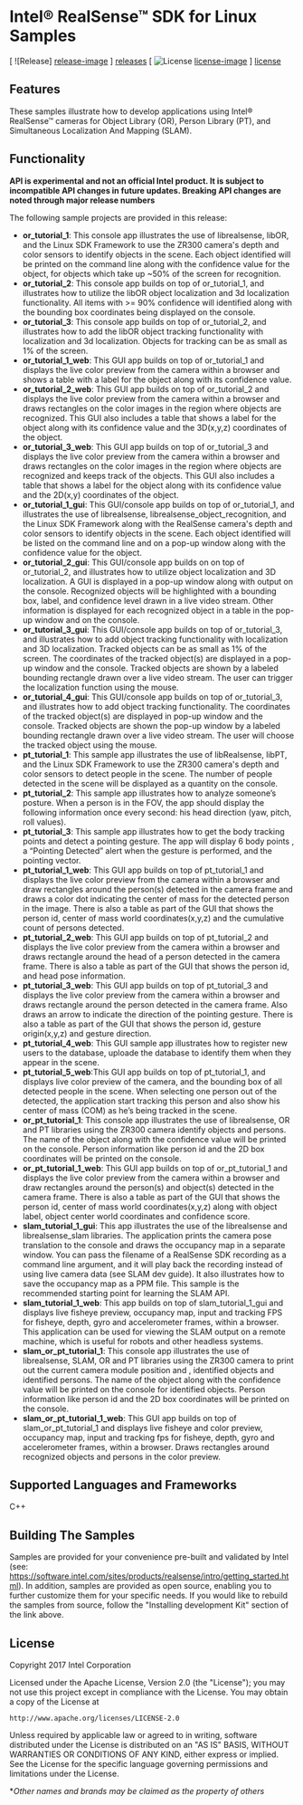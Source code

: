 # Intel® RealSense™ SDK for Linux Samples

[ ![Release] [release-image] ] [releases]
[ ![License] [license-image] ] [license]

[release-image]: http://img.shields.io/badge/release-0.6.5-blue.svg?style=flat
[releases]: https://github.com/IntelRealSense/realsense_sdk

[license-image]: http://img.shields.io/badge/license-Apache--2-blue.svg?style=flat
[license]: LICENSE

## Features
These samples illustrate how to develop applications using Intel® RealSense™ cameras for Object Library (OR), Person Library (PT), and Simultaneous Localization And Mapping (SLAM).

## Functionality
**API is experimental and not an official Intel product. It is subject to incompatible API changes in future updates. Breaking API changes are noted through major release numbers**

The following sample projects are provided in this release:
- **or_tutorial_1**: This console app illustrates the use of librealsense, libOR, and the Linux SDK Framework to use the ZR300 camera's depth and color sensors to identify objects in the scene. Each object identified will be printed on the command line along with the confidence value for the object, for objects which take up ~50% of the screen for recognition.
- **or_tutorial_2**: This console app builds on top of or_tutorial_1, and illustrates how to utilize the libOR object localization and 3d localization functionality. All items with >= 90% confidence will identified along with the bounding box coordinates being displayed on the console.
- **or_tutorial_3**: This console app builds on top of or_tutorial_2, and illustrates how to add the libOR object tracking functionality with localization and 3d localization. Objects for tracking can be as small as 1% of the screen.
- **or_tutorial_1_web**: This GUI app builds on top of or_tutorial_1 and displays the live color preview from the camera within a browser and shows a table with a label for the object along with its confidence value.
- **or_tutorial_2_web**: This GUI app builds on top of or_tutorial_2 and displays the live color preview from the camera within a browser and draws rectangles on the color images in the region where objects are recognized. This GUI also includes a table that shows a label for the object along with its confidence value and the 3D(x,y,z) coordinates of the object.
- **or_tutorial_3_web**: This GUI app builds on top of or_tutorial_3 and displays the live color preview from the camera within a browser and draws rectangles on the color images in the region where objects are recognized and keeps track of the objects. This GUI also includes a table that shows a label for the object along with its confidence value and the 2D(x,y) coordinates of the object.
- **or_tutorial_1_gui**: This GUI/console app builds on top of or_tutorial_1, and illustrates the use of librealsense, librealsense_object_recognition, and the Linux SDK Framework along with the RealSense camera's depth and color sensors to identify objects in the scene. Each object identified will be listed on the command line and on a pop-up window along with the confidence value for the object.
- **or_tutorial_2_gui**: This GUI/console app builds on on top of or_tutorial_2, and illustrates how to utilize object localization and 3D localization. A GUI is displayed in a pop-up window along with output on the console. Recognized objects will be highlighted with a bounding box, label, and confidence level drawn in a live video stream. Other information is displayed for each recognized object in a table in the pop-up window and on the console.
- **or_tutorial_3_gui**: This GUI/console app builds on top of or_tutorial_3, and illustrates how to add object tracking functionality with localization and 3D localization. Tracked objects can be as small as 1% of the screen. The coordinates of the tracked object(s) are displayed in a pop-up window and the console. Tracked objects are shown by a labeled bounding rectangle drawn over a live video stream. The user can trigger the localization function using the mouse.
- **or_tutorial_4_gui**: This GUI/console app builds on top of or_tutorial_3, and illustrates how to add object tracking functionality. The coordinates of the tracked object(s) are displayed in pop-up window and the console. Tracked objects are shown the pop-up window by a labeled bounding rectangle drawn over a live video stream. The user will choose the tracked object using the mouse.
- **pt_tutorial_1**: This sample app illustrates the use of libRealsense, libPT, and the Linux SDK Framework to use the ZR300 camera's depth and color sensors to detect people in the scene. The number of people detected in the scene will be displayed as a quantity on the console.
- **pt_tutorial_2**: This sample app illustrates how to analyze someone’s posture. When a person is in the FOV, the app should display the following information once every second: his head direction (yaw, pitch, roll values).
- **pt_tutorial_3**: This sample app illustrates how to get the body tracking points and detect a pointing gesture. The app will display 6 body points , a  “Pointing Detected” alert when the gesture is performed, and the pointing vector.
- **pt_tutorial_1_web**: This GUI app builds on top of pt_tutorial_1 and displays the live color preview from the camera within a browser and draw rectangles around the person(s) detected in the camera frame and draws a color dot indicating the center of mass for the detected person in the image. There is also a table as part of the GUI that shows the person id, center of mass world coordinates(x,y,z) and the cumulative count of persons detected.
- **pt_tutorial_2_web**: This GUI app builds on top of pt_tutorial_2 and displays the live color preview from the camera within a browser and draws rectangle around the head of a person detected in the camera frame. There is also a table as part of the GUI that shows the person id, and head pose information.
- **pt_tutorial_3_web**: This GUI app builds on top of pt_tutorial_3 and displays the live color preview from the camera within a browser and draws rectangle around the person detected in the camera frame. Also draws an arrow to indicate the direction of the pointing gesture. There is also a table as part of the GUI that shows the person id, gesture origin(x,y,z) and gesture direction.
- **pt_tutorial_4_web**: This GUI sample app illustrates how to register new users to the database, uploade the database to identify them when they appear in the scene.
- **pt_tutorial_5_web**:This GUI app builds on top of pt_tutorial_1, and displays live color preview of the camera, and the bounding box of all detected people in the scene. When selecting one person out of the detected, the application start tracking this person and also show his center of mass (COM) as he’s being tracked in the scene.
- **or_pt_tutorial_1**: This console app illustrates the use of librealsense, OR and PT libraries using the ZR300 camera identify objects and persons. The name of the object along with the confidence value will be printed on the console. Person information like person id and the 2D box coordinates will be printed on the console.
- **or_pt_tutorial_1_web**: This GUI app builds on top of or_pt_tutorial_1 and displays the live color preview from the camera within a browser and draw rectangles around the person(s) and object(s) detected in the camera frame. There is also a table as part of the GUI that shows the person id, center of mass world coordinates(x,y,z) along with object label, object center world coordinates and confidence score.
- **slam_tutorial_1_gui**: This app illustrates the use of the librealsense and librealsense_slam libraries. The application prints the camera pose translation to the console and draws the occupancy map in a separate window. You can pass the filename of a RealSense SDK recording as a command line argument, and it will play back the recording instead of using live camera data (see SLAM dev guide). It also illustrates how to save the occupancy map as a PPM file. This sample is the recommended starting point for learning the SLAM API.
- **slam_tutorial_1_web**: This app builds on top of slam_tutorial_1_gui and displays live fisheye preview, occupancy map, input and tracking FPS for fisheye, depth, gyro and accelerometer frames, within a browser. This application can be used for viewing the SLAM output on a remote machine, which is useful for robots and other headless systems.
- **slam_or_pt_tutorial_1**: This console app illustrates the use of librealsense, SLAM, OR and PT libraries using the ZR300 camera to print out the current camera module position and , identified objects and identified persons. The name of the object along with the confidence value will be printed on the console for identified objects. Person information like person id and the 2D box coordinates will be printed on the console.
- **slam_or_pt_tutorial_1_web**: This GUI app builds on top of slam_or_pt_tutorial_1 and displays live fisheye and color preview, occupancy map, input and tracking fps for fisheye, depth, gyro and accelerometer frames, within a browser. Draws rectangles around recognized objects and persons in the color preview. 

## Supported Languages and Frameworks
C++

## Building The Samples
Samples are provided for your convenience pre-built and validated by Intel (see: <https://software.intel.com/sites/products/realsense/intro/getting_started.html>).  In addition, samples are provided as open source, enabling you to further customize them for your specific needs. If you would like to rebuild the samples from source, follow the "Installing development Kit" section of the link above. 

## License
Copyright 2017 Intel Corporation

Licensed under the Apache License, Version 2.0 (the "License");
you may not use this project except in compliance with the License.
You may obtain a copy of the License at

    http://www.apache.org/licenses/LICENSE-2.0

Unless required by applicable law or agreed to in writing, software
distributed under the License is distributed on an "AS IS" BASIS,
WITHOUT WARRANTIES OR CONDITIONS OF ANY KIND, either express or implied.
See the License for the specific language governing permissions and
limitations under the License.

**Other names and brands may be claimed as the property of others*
